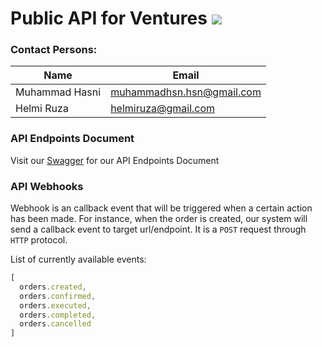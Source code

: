 # Public API for Ventures ![](https://img.shields.io/badge/api--docs-v1.0.0-green)

### Contact Persons:

| Name | Email |
| --- | --- |
| Muhammad Hasni | muhammadhsn.hsn@gmail.com |
| Helmi Ruza | helmiruza@gmail.com |

### API Endpoints Document
Visit our [Swagger](https://micro-erp.github.io/swagger-api-ext-venture-ezqurban/) for our API Endpoints Document

### API Webhooks
Webhook is an callback event that will be triggered when a certain action has been made. For instance, when the order is created, our system will send a callback event to target url/endpoint. It is a `POST` request through `HTTP` protocol.

List of currently available events:
```javascript
[ 
  orders.created, 
  orders.confirmed, 
  orders.executed, 
  orders.completed, 
  orders.cancelled 
]
```